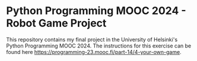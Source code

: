 # Python Programming MOOC 2024 - Robot Game Project
This repository contains my final project in the University of Helsinki's Python Programming MOOC 2024. The instructions
for this exercise can be found here https://programming-23.mooc.fi/part-14/4-your-own-game.
